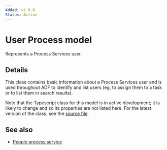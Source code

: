 ```yaml
---
Added: v2.0.0
Status: Active
---
```


# User Process model

Represents a Process Services user.

## Details

This class contains basic information about a Process Services user and
is used throughout ADF to identify and list users (eg, to assign them to
a task or to list them in search results).

Note that the Typescript class for this model is in active development;
it is likely to change and so its properties are not listed here. For the
latest version of the class, see the
[source file](https://github.com/Alfresco/alfresco-ng2-components/blob/development/lib/core/models/user-process.model.ts).

## See also

-   [People process service](people-process.service.md)
